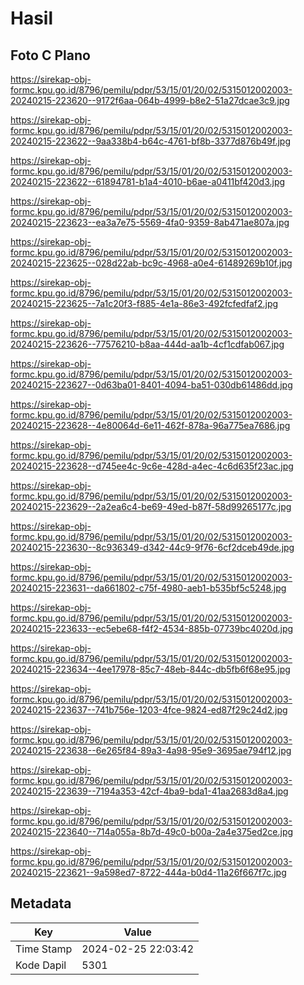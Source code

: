 # Hasil

## Foto C Plano

https://sirekap-obj-formc.kpu.go.id/8796/pemilu/pdpr/53/15/01/20/02/5315012002003-20240215-223620--9172f6aa-064b-4999-b8e2-51a27dcae3c9.jpg

https://sirekap-obj-formc.kpu.go.id/8796/pemilu/pdpr/53/15/01/20/02/5315012002003-20240215-223622--9aa338b4-b64c-4761-bf8b-3377d876b49f.jpg

https://sirekap-obj-formc.kpu.go.id/8796/pemilu/pdpr/53/15/01/20/02/5315012002003-20240215-223622--61894781-b1a4-4010-b6ae-a0411bf420d3.jpg

https://sirekap-obj-formc.kpu.go.id/8796/pemilu/pdpr/53/15/01/20/02/5315012002003-20240215-223623--ea3a7e75-5569-4fa0-9359-8ab471ae807a.jpg

https://sirekap-obj-formc.kpu.go.id/8796/pemilu/pdpr/53/15/01/20/02/5315012002003-20240215-223625--028d22ab-bc9c-4968-a0e4-61489269b10f.jpg

https://sirekap-obj-formc.kpu.go.id/8796/pemilu/pdpr/53/15/01/20/02/5315012002003-20240215-223625--7a1c20f3-f885-4e1a-86e3-492fcfedfaf2.jpg

https://sirekap-obj-formc.kpu.go.id/8796/pemilu/pdpr/53/15/01/20/02/5315012002003-20240215-223626--77576210-b8aa-444d-aa1b-4cf1cdfab067.jpg

https://sirekap-obj-formc.kpu.go.id/8796/pemilu/pdpr/53/15/01/20/02/5315012002003-20240215-223627--0d63ba01-8401-4094-ba51-030db61486dd.jpg

https://sirekap-obj-formc.kpu.go.id/8796/pemilu/pdpr/53/15/01/20/02/5315012002003-20240215-223628--4e80064d-6e11-462f-878a-96a775ea7686.jpg

https://sirekap-obj-formc.kpu.go.id/8796/pemilu/pdpr/53/15/01/20/02/5315012002003-20240215-223628--d745ee4c-9c6e-428d-a4ec-4c6d635f23ac.jpg

https://sirekap-obj-formc.kpu.go.id/8796/pemilu/pdpr/53/15/01/20/02/5315012002003-20240215-223629--2a2ea6c4-be69-49ed-b87f-58d99265177c.jpg

https://sirekap-obj-formc.kpu.go.id/8796/pemilu/pdpr/53/15/01/20/02/5315012002003-20240215-223630--8c936349-d342-44c9-9f76-6cf2dceb49de.jpg

https://sirekap-obj-formc.kpu.go.id/8796/pemilu/pdpr/53/15/01/20/02/5315012002003-20240215-223631--da661802-c75f-4980-aeb1-b535bf5c5248.jpg

https://sirekap-obj-formc.kpu.go.id/8796/pemilu/pdpr/53/15/01/20/02/5315012002003-20240215-223633--ec5ebe68-f4f2-4534-885b-07739bc4020d.jpg

https://sirekap-obj-formc.kpu.go.id/8796/pemilu/pdpr/53/15/01/20/02/5315012002003-20240215-223634--4ee17978-85c7-48eb-844c-db5fb6f68e95.jpg

https://sirekap-obj-formc.kpu.go.id/8796/pemilu/pdpr/53/15/01/20/02/5315012002003-20240215-223637--741b756e-1203-4fce-9824-ed87f29c24d2.jpg

https://sirekap-obj-formc.kpu.go.id/8796/pemilu/pdpr/53/15/01/20/02/5315012002003-20240215-223638--6e265f84-89a3-4a98-95e9-3695ae794f12.jpg

https://sirekap-obj-formc.kpu.go.id/8796/pemilu/pdpr/53/15/01/20/02/5315012002003-20240215-223639--7194a353-42cf-4ba9-bda1-41aa2683d8a4.jpg

https://sirekap-obj-formc.kpu.go.id/8796/pemilu/pdpr/53/15/01/20/02/5315012002003-20240215-223640--714a055a-8b7d-49c0-b00a-2a4e375ed2ce.jpg

https://sirekap-obj-formc.kpu.go.id/8796/pemilu/pdpr/53/15/01/20/02/5315012002003-20240215-223621--9a598ed7-8722-444a-b0d4-11a26f667f7c.jpg


## Metadata

| Key        | Value               |
| ---------- | ------------------- |
| Time Stamp | 2024-02-25 22:03:42 |
| Kode Dapil | 5301                |



